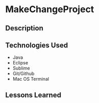 # MakeChangeProject

## Description

## Technologies Used
 * Java
 * Eclipse
 * Sublime
 * Git/Github
 * Mac OS Terminal

 ## Lessons Learned